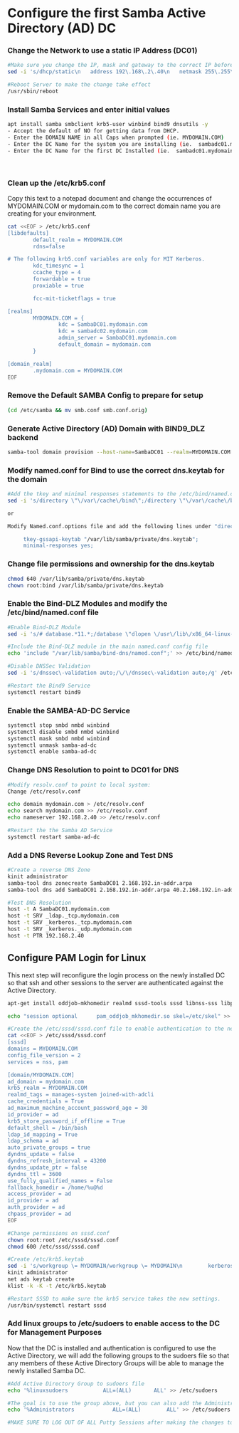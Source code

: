 # Configure the first Samba Active Directory (AD) DC 

### Change the Network to use a static IP Address (DC01)
``` bash
#Make sure you change the IP, mask and gateway to the correct IP before executing this command
sed -i 's/dhcp/static\n   address 192\.168\.2\.40\n   netmask 255\.255\.255\.0\n   gateway 192\.168\.2\.1\n   dns-nameservers 192\.168\.2\.40\n   dns-domain mydomain\.com\n   dns-search mydomain\.com/g' /etc/network/interfaces

#Reboot Server to make the change take effect
/usr/sbin/reboot
```

### Install Samba Services and enter initial values
``` bash
apt install samba smbclient krb5-user winbind bind9 dnsutils -y   
- Accept the default of NO for getting data from DHCP. 
- Enter the DOMAIN NAME in all Caps when prompted (ie. MYDOMAIN.COM)
- Enter the DC Name for the system you are installing (ie.  sambadc01.mydomain.com)
- Enter the DC Name for the first DC Installed (ie.  sambadc01.mydomain.com) as the administrative server
```
<br>

### Clean up the /etc/krb5.conf
Copy this text to a notepad document and change the occurrences of MYDOMAIN.COM or mydomain.com to the correct domain name you are creating for your environment. <br>
``` bash
cat <<EOF > /etc/krb5.conf
[libdefaults]
        default_realm = MYDOMAIN.COM
        rdns=false

# The following krb5.conf variables are only for MIT Kerberos.
        kdc_timesync = 1
        ccache_type = 4
        forwardable = true
        proxiable = true

        fcc-mit-ticketflags = true

[realms]
        MYDOMAIN.COM = {
                kdc = SambaDC01.mydomain.com
                kdc = sambadc02.mydomain.com
                admin_server = SambaDC01.mydomain.com
                default_domain = mydomain.com
        }

[domain_realm]
        .mydomain.com = MYDOMAIN.COM
EOF
```

### Remove the Default SAMBA Config to prepare for setup
``` bash
(cd /etc/samba && mv smb.conf smb.conf.orig)
```

### Generate Active Directory (AD) Domain with BIND9_DLZ backend
``` bash
samba-tool domain provision --host-name=SambaDC01 --realm=MYDOMAIN.COM --domain=MYDOMAIN --server-role='dc' --adminpass=GoodP@ssw0rd --dns-backend=BIND9_DLZ --function-level=2008_R2 --use-rfc2307
```

### Modify named.conf for Bind to use the correct dns.keytab for the domain
``` bash 
#Add the tkey and minimal responses statements to the /etc/bind/named.conf.options file 
sed -i 's/directory \"\/var\/cache\/bind\";/directory \"\/var\/cache\/bind\";\n        tkey-gssapi-keytab \"\/var\/lib\/samba\/private\/dns\.keytab\";\n        minimal\-responses yes;/g' /etc/bind/named.conf.options

or 

Modify Named.conf.options file and add the following lines under "directory "/var/cache/bind";

     tkey-gssapi-keytab "/var/lib/samba/private/dns.keytab";
     minimal-responses yes;
```

### Change file permissions and ownership for the dns.keytab
``` bash
chmod 640 /var/lib/samba/private/dns.keytab
chown root:bind /var/lib/samba/private/dns.keytab
```

### Enable the Bind-DLZ Modules and modify the /etc/bind/named.conf file

``` bash 
#Enable Bind-DLZ Module
sed -i 's/# database.*11.*;/database \"dlopen \/usr\/lib\/x86_64-linux-gnu\/samba\/bind9\/dlz_bind9_11.so\";/g' /var/lib/samba/bind-dns/named.conf

#Include the Bind-DLZ module in the main named.conf config file
echo 'include "/var/lib/samba/bind-dns/named.conf";' >> /etc/bind/named.conf

#Disable DNSSec Validation
sed -i 's/dnssec\-validation auto;/\/\/dnssec\-validation auto;/g' /etc/bind/named.conf.options

#Restart the Bind9 Service
systemctl restart bind9
```

### Enable the SAMBA-AD-DC Service
``` bash
systemctl stop smbd nmbd winbind
systemctl disable smbd nmbd winbind
systemctl mask smbd nmbd winbind
systemctl unmask samba-ad-dc
systemctl enable samba-ad-dc
```

### Change DNS Resolution to point to DC01 for DNS
``` bash
#Modify resolv.conf to point to local system:
Change /etc/resolv.conf

echo domain mydomain.com > /etc/resolv.conf
echo search mydomain.com >> /etc/resolv.conf
echo nameserver 192.168.2.40 >> /etc/resolv.conf

#Restart the the Samba AD Service
systemctl restart samba-ad-dc
```

### Add a DNS Reverse Lookup Zone and Test DNS
``` bash
#Create a reverse DNS Zone
kinit administrator
samba-tool dns zonecreate SambaDC01 2.168.192.in-addr.arpa
samba-tool dns add SambaDC01 2.168.192.in-addr.arpa 40.2.168.192.in-addr.arpa PTR sambadc01.mydomain.com

#Test DNS Resolution
host -t A SambaDC01.mydomain.com
host -t SRV _ldap._tcp.mydomain.com
host -t SRV _kerberos._tcp.mydomain.com
host -t SRV _kerberos._udp.mydomain.com
host -t PTR 192.168.2.40

```

##  Configure PAM Login for Linux 
This next step will reconfigure the login process on the newly installed DC so that ssh and other sessions to the server are authenticated against the Active Directory.   

``` bash
apt-get install oddjob-mkhomedir realmd sssd-tools sssd libnss-sss libpam-sss adcli sssd-krb5 krb5-config krb5-user libpam-krb5 sudo -y

echo "session optional      pam_oddjob_mkhomedir.so skel=/etc/skel" >> /etc/pam.d/common-session

#Create the /etc/sssd/sssd.conf file to enable authentication to the newly installed AD
cat <<EOF > /etc/sssd/sssd.conf 
[sssd]
domains = MYDOMAIN.COM
config_file_version = 2
services = nss, pam

[domain/MYDOMAIN.COM]
ad_domain = mydomain.com
krb5_realm = MYDOMAIN.COM
realmd_tags = manages-system joined-with-adcli
cache_credentials = True
ad_maximum_machine_account_password_age = 30
id_provider = ad
krb5_store_password_if_offline = True
default_shell = /bin/bash
ldap_id_mapping = True
ldap_schema = ad
auto_private_groups = true
dyndns_update = false
dyndns_refresh_interval = 43200
dyndns_update_ptr = false
dyndns_ttl = 3600
use_fully_qualified_names = False
fallback_homedir = /home/%u@%d
access_provider = ad
id_provider = ad
auth_provider = ad
chpass_provider = ad
EOF

#Change permissions on sssd.conf
chown root:root /etc/sssd/sssd.conf
chmod 600 /etc/sssd/sssd.conf

#Create /etc/krb5.keytab
sed -i 's/workgroup \= MYDOMAIN/workgroup \= MYDOMAIN\n        kerberos method = secrets and keytab/g' /etc/samba/smb.conf
kinit administrator
net ads keytab create
klist -k -K -t /etc/krb5.keytab

#Restart SSSD to make sure the krb5 service takes the new settings.
/usr/bin/systemctl restart sssd
```
### Add linux groups to /etc/sudoers to enable access to the DC for Management Purposes
Now that the DC is installed and authentication is configured to use the Active Directory, we will add the following groups to the sudoers file so that any members of these Active Directory Groups will be able to manage the newly installed Samba DC. 

``` bash
#Add Active Directory Group to sudoers file
echo '%linuxsudoers           ALL=(ALL)       ALL' >> /etc/sudoers

#The goal is to use the group above, but you can also add the Administrators group to allow any user on the Domain Controller that is in that group to use sudo.
echo '%Administrators	         ALL=(ALL)	      ALL' >> /etc/sudoers

#MAKE SURE TO LOG OUT OF ALL Putty Sessions after making the changes to the SUDOERS group and then use putty to log back into the DC and test things out. 
```
